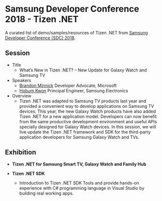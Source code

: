 # Samsung Developer Conference 2018 - Tizen .NET
A curated list of demo/samples/resources of Tizen .NET from [Samsung Developer Conference (SDC) 2018](https://www.samsungdeveloperconference.com/).

## Session

- Title
  - What’s New in Tizen .NET? – New Update for Galaxy Watch and Samsung TV
- Speakers
  - [Brandon Minnick](https://www.samsungdeveloperconference.com/speakers/?search=Brandon%20Minnick) Developer Advocate, Microsoft
  - [Hobum Kwon](https://www.samsungdeveloperconference.com/speakers/?search=Ho%20Bum%20Kwon) Principal Engineer, Samsung Electronics
- Overview
  - Tizen .NET was adapted to Samsung TV products last year and provided a convenient way to develop applications on Samsung TV devices. This year, the new Galaxy Watch products have also added Tizen .NET for a new application model. Developers can now benefit from the same productive development environment and useful APIs specially designed for Galaxy Watch devices. In this session, we will live update the Tizen .NET framework and SDK for the third-party application developers for Samsung Galaxy Watch and TVs.
 
## Exhibition
  
- **Tizen .NET for Samsung Smart TV, Galaxy Watch and Family Hub**


- **Tizen .NET SDK**
  - Introduction to Tizen .NET SDK Tools and provide hands-on experience with C# programming language in Visual Studio by building real working apps. 

